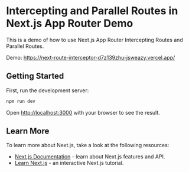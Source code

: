 # Intercepting and Parallel Routes in Next.js App Router Demo

This is a demo of how to use Next.js App Router Intercepting Routes and Parallel Routes.

Demo: https://next-route-interceptor-d7z139zhu-jsweazy.vercel.app/

## Getting Started

First, run the development server:

```bash
npm run dev
```

Open [http://localhost:3000](http://localhost:3000) with your browser to see the result.

## Learn More

To learn more about Next.js, take a look at the following resources:

- [Next.js Documentation](https://nextjs.org/docs) - learn about Next.js features and API.
- [Learn Next.js](https://nextjs.org/learn) - an interactive Next.js tutorial.
